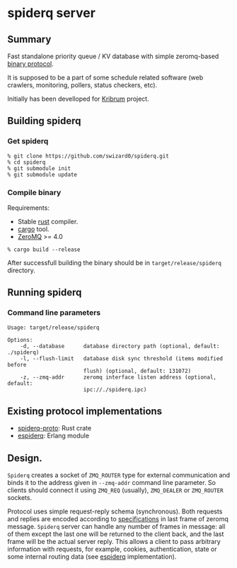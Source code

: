 # spiderq server

## Summary

Fast standalone priority queue / KV database with simple zeromq-based [binary protocol](https://github.com/swizard0/spiderq-proto).

It is supposed to be a part of some schedule related software (web crawlers, monitoring, pollers, status checkers, etc).

Initially has been develloped for [Kribrum](http://www.kribrum.ru) project.

## Building spiderq

### Get spiderq

```
% git clone https://github.com/swizard0/spiderq.git
% cd spiderq
% git submodule init
% git submodule update
```

### Compile binary

Requirements:

* Stable [rust](https://www.rust-lang.org/downloads.html) compiler.
* [cargo](https://crates.io/install) tool.
* [ZeroMQ](http://zeromq.org/intro:get-the-software) >= 4.0

```
% cargo build --release
```

After successfull building the binary should be in `target/release/spiderq` directory.

## Running spiderq

### Command line parameters

```
Usage: target/release/spiderq

Options:
    -d, --database      database directory path (optional, default: ./spiderq)
    -l, --flush-limit   database disk sync threshold (items modified before
                        flush) (optional, default: 131072)
    -z, --zmq-addr      zeromq interface listen address (optional, default:
                        ipc://./spiderq.ipc)
```

## Existing protocol implementations

* [spiderq-proto](https://github.com/swizard0/spiderq-proto): Rust crate
* [espiderq](https://github.com/swizard0/espiderq): Erlang module

## Design.

`Spiderq` creates a socket of `ZMQ_ROUTER` type for external communication and binds it to the address given in `--zmq-addr` command line parameter. So clients should connect it using `ZMQ_REQ` (usually), `ZMQ_DEALER` or `ZMQ_ROUTER` sockets.

Protocol uses simple request-reply schema (synchronous). Both requests and replies are encoded according to [specifications](https://github.com/swizard0/spiderq-proto) in last frame of zeromq message. `Spiderq` server can handle any number of frames in message: all of them except the last one will be returned to the client back, and the last frame will be the actual server reply. This allows a client to pass arbitrary information with requests, for example, cookies, authentication, state or some internal routing data (see [espiderq](https://github.com/swizard0/espiderq) implementation).

